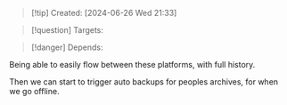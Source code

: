 
>[!tip] Created: [2024-06-26 Wed 21:33]

>[!question] Targets: 

>[!danger] Depends: 

Being able to easily flow between these platforms, with full history.

Then we can start to trigger auto backups for peoples archives, for when we go offline.